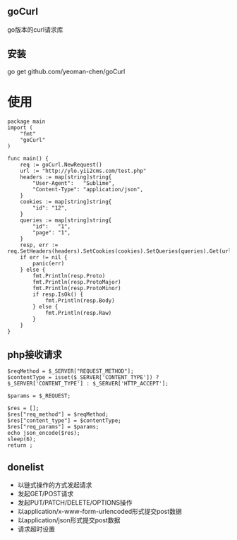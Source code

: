 ## goCurl
go版本的curl请求库

## 安装
go get github.com/yeoman-chen/goCurl

# 使用
```
package main
import (
	"fmt"
	"goCurl"
)

func main() {
	req := goCurl.NewRequest()
	url := "http://ylo.yii2cms.com/test.php"
	headers := map[string]string{
		"User-Agent":   "Sublime",
		"Content-Type": "application/json",
	}
	cookies := map[string]string{
		"id": "12",
	}
	queries := map[string]string{
		"id":   "1",
		"page": "1",
	}
	resp, err := req.SetHeaders(headers).SetCookies(cookies).SetQueries(queries).Get(url)
	if err != nil {
		panic(err)
	} else {
		fmt.Println(resp.Proto)
		fmt.Println(resp.ProtoMajor)
		fmt.Println(resp.ProtoMinor)
		if resp.IsOk() {
			fmt.Println(resp.Body)
		} else {
			fmt.Println(resp.Raw)
		}
	}
}
```
## php接收请求
```
$reqMethod = $_SERVER["REQUEST_METHOD"];
$contentType = isset($_SERVER['CONTENT_TYPE']) ? $_SERVER['CONTENT_TYPE'] : $_SERVER['HTTP_ACCEPT'];

$params = $_REQUEST;

$res = [];
$res["req_method"] = $reqMethod;
$res["content_type"] = $contentType;
$res["req_params"] = $params;
echo json_encode($res);
sleep(6);
return ;
```
## donelist
* 以链式操作的方式发起请求
* 发起GET/POST请求
* 发起PUT/PATCH/DELETE/OPTIONS操作
* 以application/x-www-form-urlencoded形式提交post数据
* 以application/json形式提交post数据
* 请求超时设置


